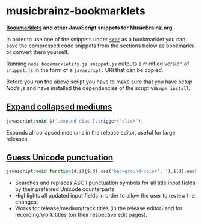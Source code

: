 # musicbrainz-bookmarklets

**[Bookmarklets](https://en.wikipedia.org/wiki/Bookmarklet) and other JavaScript snippets for MusicBrainz.org**

In order to use one of the snippets under [`src/`](src/) as a bookmarklet you can save the compressed code snippets from the sections below as bookmarks or convert them yourself.

Running `node bookmarkletify.js snippet.js` outputs a minified version of `snippet.js` in the form of a `javascript:` URI that can be copied.

Before you run the above script you have to make sure that you have setup *Node.js* and have installed the dependencies of the script via `npm install`.

## [Expand collapsed mediums](src/expandCollapsedMediums.js)

```js
javascript:void $('.expand-disc').trigger('click');
```

Expands all collapsed mediums in the release editor, useful for large releases.

## [Guess Unicode punctuation](src/guessUnicodePunctuation.js)

```js
javascript:void function(d,i){$(d).css('background-color',''),$(d).each((d,e)=>{let g=e.value;g&&(i.forEach(([d,$])=>{g=g.replace(d,$)}),g!=e.value&&$(e).val(g).trigger('change').css('background-color','yellow'))})}(['input#name','input.track-name','input[id^=disc-title]','#id-edit-recording\\.name','#id-edit-work\\.name'].join(),[[/(?<=\W|^)"(.+?)"(?=\W|$)/g,'\u201c$1\u201d'],[/(?<=\W|^)'(.+?)'(?=\W|$)/g,'\u2018$1\u2019'],[/(\d+)"/g,'$1\u2033'],[/(\d+)'(\d+)/g,'$1\u2032$2'],[/'/g,'\u2019'],[/(?<!\.)\.{3}(?!\.)/g,'\u2026'],[/ - /g,' \u2013 '],[/(\d{4})-(\d{2})-(\d{2})(?=\W|$)/g,'$1\u2010$2\u2010$3'],[/(\d{4})-(\d{2})(?=\W|$)/g,'$1\u2010$2'],[/(\d+)-(\d+)/g,'$1\u2013$2'],[/-/g,'\u2010']]);
```

- Searches and replaces ASCII punctuation symbols for all title input fields by their preferred Unicode counterparts.
- Highlights all updated input fields in order to allow the user to review the changes.
- Works for release/medium/track titles (in the release editor) and for recording/work titles (on their respective edit pages).
